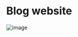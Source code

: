 # Blog website


![image](https://github.com/user-attachments/assets/3995be7c-5991-4abe-8b8e-d5ca5fa0fac8)



 
